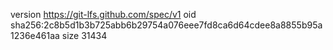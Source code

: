 version https://git-lfs.github.com/spec/v1
oid sha256:2c8b5d1b3b725abb6b29754a076eee7fd8ca6d64cdee8a8855b95a1236e461aa
size 31434
